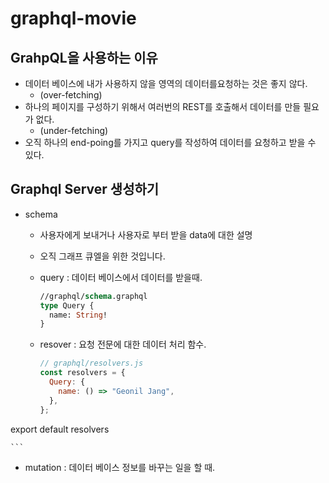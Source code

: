 # graphql-movie

## GrahpQL을 사용하는 이유

- 데이터 베이스에 내가 사용하지 않을 영역의 데이터를요청하는 것은 좋지 않다.
  - (over-fetching)
- 하나의 페이지를 구성하기 위해서 여러번의 REST를 호출해서 데이터를 만들 필요가 없다.
  - (under-fetching)
- 오직 하나의 end-poing를 가지고 query를 작성하여 데이터를 요청하고 받을 수 있다.

## Graphql Server 생성하기

- schema

  - 사용자에게 보내거나 사용자로 부터 받을 data에 대한 설명
  - 오직 그래프 큐엘을 위한 것입니다.
  - query : 데이터 베이스에서 데이터를 받을때.

    ```graphql
    //graphql/schema.graphql
    type Query {
      name: String!
    }
    ```

  - resover : 요청 전문에 대한 데이터 처리 함수.
    ```javascript
    // graphql/resolvers.js
    const resolvers = {
      Query: {
        name: () => "Geonil Jang",
      },
    };
    ```

export default resolvers

    ```

- mutation : 데이터 베이스 정보를 바꾸는 일을 할 때.
